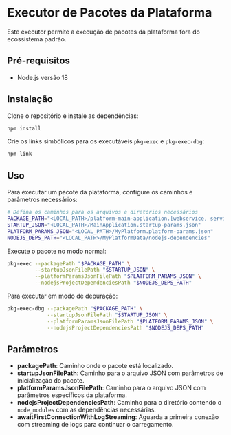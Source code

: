 # Executor de Pacotes da Plataforma

Este executor permite a execução de pacotes da plataforma fora do ecossistema padrão.

## Pré-requisitos
- Node.js versão 18

## Instalação

Clone o repositório e instale as dependências:

```bash
npm install
```

Crie os links simbólicos para os executáveis `pkg-exec` e `pkg-exec-dbg`:

```bash
npm link
```

## Uso

Para executar um pacote da plataforma, configure os caminhos e parâmetros necessários:

```bash
# Defina os caminhos para os arquivos e diretórios necessários
PACKAGE_PATH="<LOCAL_PATH>/platform-main-application.[webservice, service, webgui, webapp, app]"
STARTUP_JSON="<LOCAL_PATH>/MainApplication.startup-params.json"
PLATFORM_PARAMS_JSON="<LOCAL_PATH>/MyPlatform.platform-params.json"
NODEJS_DEPS_PATH="<LOCAL_PATH>/MyPlatformData/nodejs-dependencies"
```

Execute o pacote no modo normal:

```bash
pkg-exec --packagePath "$PACKAGE_PATH" \
         --startupJsonFilePath "$STARTUP_JSON" \
         --platformParamsJsonFilePath "$PLATFORM_PARAMS_JSON" \
         --nodejsProjectDependenciesPath "$NODEJS_DEPS_PATH"
```

Para executar em modo de depuração:

```bash
pkg-exec-dbg --packagePath "$PACKAGE_PATH" \
             --startupJsonFilePath "$STARTUP_JSON" \
             --platformParamsJsonFilePath "$PLATFORM_PARAMS_JSON" \
             --nodejsProjectDependenciesPath "$NODEJS_DEPS_PATH"
```

## Parâmetros

- **packagePath**: Caminho onde o pacote está localizado.
- **startupJsonFilePath**: Caminho para o arquivo JSON com parâmetros de inicialização do pacote.
- **platformParamsJsonFilePath**: Caminho para o arquivo JSON com parâmetros específicos da plataforma.
- **nodejsProjectDependenciesPath**: Caminho para o diretório contendo o `node_modules` com as dependências necessárias.
- **awaitFirstConnectionWithLogStreaming**: Aguarda a primeira conexão com streaming de logs para continuar o carregamento.
